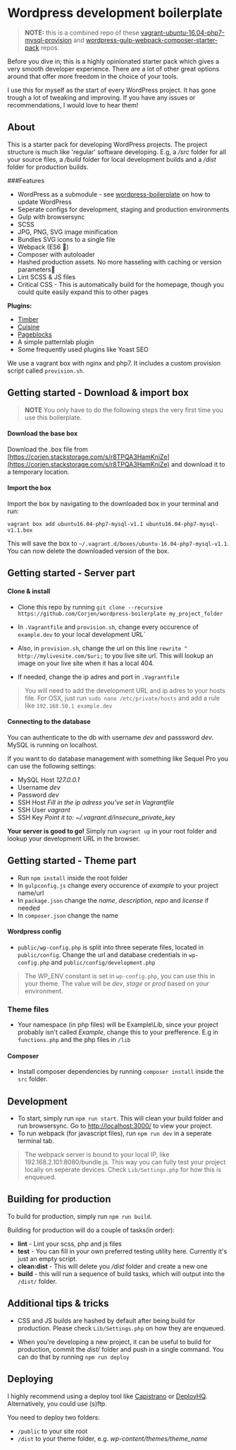 Wordpress development boilerplate
===========

> **NOTE:** this is a combined repo of these [vagrant-ubuntu-16.04-php7-mysql-provision](https://github.com/Corjen/vagrant-ubuntu-16.04-php7-mysql-provision) and [wordpress-gulp-webpack-composer-starter-pack](https://github.com/Corjen/wordpress-gulp-webpack-composer-starter-pack) repos.

Before you dive in; this is a highly opinionated starter pack which gives a very smooth developer experience. There are a lot of other great options around that offer more freedom in the choice of your tools.

I use this for myself as the start of every WordPress project. It has gone trough a lot of tweaking and improving. If you have any issues or recommendations, I would love to hear them!

About
---------------
This is a starter pack for developing WordPress projects. The project structure is much like 'regular' software developing. E.g, a */src* folder for all your source files, a */build* folder for local development builds and a */dist* folder for production builds.

###Features

- WordPress as a submodule - see [wordpress-boilerplate](https://github.com/Darep/wordpress-boilerplate) on how to update WordPress
- Seperate configs for development, staging and production environments
- Gulp with browsersync
- SCSS
- JPG, PNG, SVG image minification
- Bundles SVG icons to a single file
- Webpack (ES6 🎉)
- Composer with autoloader
- Hashed production assets. No more hasseling with caching or version parameters👋
- Lint SCSS & JS files
- Critical CSS - This is automatically build for the homepage, though you could quite easily expand this to other pages

**Plugins:**
- [Timber](http://upstatement.com/timber/)
- [Cuisine](http://docs.get-cuisine.cooking/core/)
- [Pageblocks](https://github.com/Corjen/wordpress-pageblocks.git)
- A simple patternlab plugin
- Some frequently used plugins like Yoast SEO



We use a vagrant box with nginx and php7. It includes a custom provision script called `provision.sh`.

Getting started - Download & import box
---------------

> **NOTE** You only have to do the following steps the very first time you use this boilerplate.

#### Download the base box

Download the .box file from [https://corjen.stackstorage.com/s/r8TPQA3HamKniZe](https://corjen.stackstorage.com/s/r8TPQA3HamKniZe) and download it to a temporary location.

#### Import the box

Import the box by navigating to the downloaded box in your terminal and run:

```vagrant box add ubuntu16.04-php7-mysql-v1.1 ubuntu16.04-php7-mysql-v1.1.box```

This will save the box to ```~/.vagrant.d/boxes/ubuntu-16.04-php7-mysql-v1.1```. You can now delete the downloaded version of the box.

Getting started - Server part
---------------

#### Clone & install

- Clone this repo by running `git clone --recursive https://github.com/Corjen/wordpress-boilerplate my_project_folder`

- In `.Vagrantfile` and `provision.sh`, change every occurence of `example.dev` to your local development URL`

- Also, in `provision.sh`, change the url on this line `rewrite ^ http://mylivesite.com/$uri;` to you live site url. This will lookup an image on your live site when it has a local 404.

- If needed, change the ip adres and port in `.Vagrantfile`

> You will need to add the development URL and ip adres to your hosts file. For OSX, just run `sudo nano /etc/private/hosts` and add a rule like `192.168.50.1 example.dev`

#### Connecting to the database


You can authenticate to the db with username *dev* and passsword *dev*. MySQL is running on localhost.

If you want to do database management with something like Sequel Pro you can use the following settings:

- MySQL Host *127.0.0.1*
- Username *dev*
- Password *dev*
- SSH Host *Fill in the ip adress you've set in Vagrantfile*
- SSH User *vagrant*
- SSH Key *Point it to: ~/.vagrant.d/insecure_private_key*


**Your server is good to go!** Simply run `vagrant up` in your root folder and lookup your development URL in the browser.

Getting started - Theme part
---------------

- Run ```npm install``` inside the root folder
- In `gulpconfig.js` change every occurence of *example* to your project name/url
- In `package.json` change the *name*, *description*, *repo* and *license* if needed
- In `composer.json` change the name

#### Wordpress config

- `public/wp-config.php` is split into three seperate files, located in `public/config`. Change the url and database credentials in `wp-config.php` and `public/config/development.php`

> The WP_ENV constant is set in `wp-config.php`, you can use this in your theme. The value will be *dev*, *stage* or *prod* based on your environment.

### Theme files
- Your namespace (in php files) will be Example\Lib, since your project probably isn't called *Example*, change this to your prefference. E.g in `functions.php` and the php files in `/lib`

#### Composer

- Install composer dependencies by running `composer install` inside the `src` folder.

Development
---------------
- To start, simply run `npm run start`. This will clean your build folder and run browsersync. Go to [http://localhost:3000/](http://localhost:3000/) to view your project.
- To run webpack (for javascript files), run `npm run dev` in a seperate terminal tab.

> The webpack server is bound to your local IP, like 192.168.2.101:8080/bundle.js. This way you can fully test your project locally on seperate devices. Check `Lib/Settings.php` for how this is enqueued.

Building for production
-----------------------
To build for production, simply run `npm run build`.

Building for production will do a couple of tasks(in order):

- **lint** - Lint your scss, php and js files
- **test** - You can fill in your own preferred testing utility here. Currently it's just an empty script.
- **clean:dist** - This will delete you */dist* folder and create a new one
- **build** - this will run a sequence of build tasks, which will output into the `/dist/` folder.



Additional tips & tricks
------------------------

- CSS and JS builds are hashed by default after being build for production. Please check `Lib/Settings.php` on how they are enqueued.

- When you're developing a new project, it can be useful to build for production, commit the *dist/* folder and push in a single command. You can do that by running `npm run deploy`

Deploying
------------------------

I highly recommend using a deploy tool like [Capistrano](http://capistranorb.com/) or [DeployHQ](https://www.deployhq.com/). Alternatively, you could use (s)ftp.

You need to deploy two folders:
- `/public` to your site root
- `/dist` to your theme folder, e.g. *wp-content/themes/theme_name*
